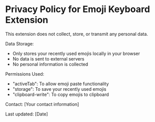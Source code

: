 # Privacy Policy for Emoji Keyboard Extension

This extension does not collect, store, or transmit any personal data.

Data Storage:
- Only stores your recently used emojis locally in your browser
- No data is sent to external servers
- No personal information is collected

Permissions Used:
- "activeTab": To allow emoji paste functionality
- "storage": To save your recently used emojis
- "clipboard-write": To copy emojis to clipboard

Contact:
[Your contact information]

Last updated: [Date]
